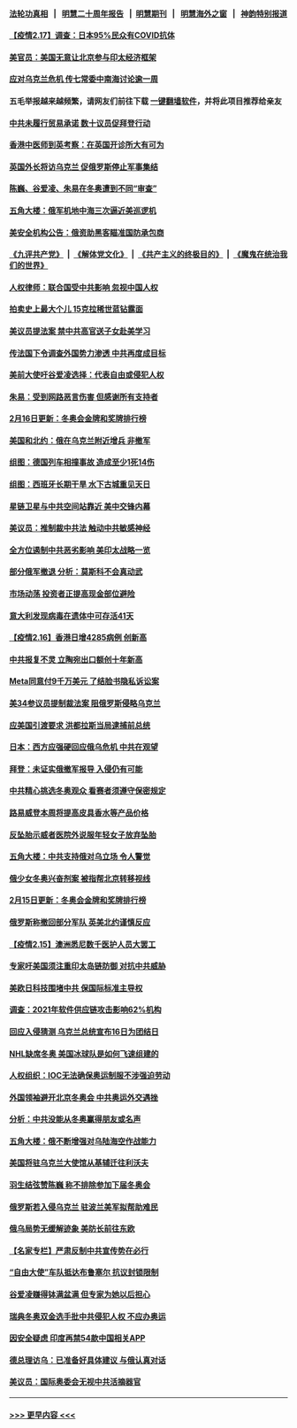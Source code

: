 #### [法轮功真相](https://github.com/gfw-breaker/truth/blob/master/README.md?t=0) &nbsp;&nbsp;|&nbsp;&nbsp; [明慧二十周年报告](https://github.com/gfw-breaker/mh-reports/blob/master/README.md?t=0) &nbsp;&nbsp;|&nbsp;&nbsp;[明慧期刊](https://github.com/gfw-breaker/mh-qikan) &nbsp;&nbsp;|&nbsp;&nbsp; [明慧海外之窗](https://github.com/gfw-breaker/mh-news/blob/master/README.md?t=0) &nbsp;&nbsp;|&nbsp;&nbsp; [神韵特别报道](https://github.com/gfw-breaker/mh-news/blob/master/shenyun.md?t=0)
#### [【疫情2.17】调查：日本95%民众有COVID抗体](../pages/nsc418/n13583896.md?t=02172250) 
#### [美官员：美国无意让北京参与印太经济框架](../pages/nsc418/n13583646.md?t=02172250) 
#### [应对乌克兰危机 传七常委中南海讨论逾一周](../pages/nsc418/n13582692.md?t=02172250) 
#### 五毛举报越来越频繁，请网友们前往下载 [一键翻墙软件](https://github.com/gfw-breaker/ssr-accounts)，并将此项目推荐给亲友
#### [中共未履行贸易承诺 数十议员促拜登行动](../pages/nsc418/n13582548.md?t=02172250) 
#### [香港中医师到英考察：在英国开诊所大有可为](../pages/nsc418/n13582702.md?t=02172250) 
#### [英国外长将访乌克兰 促俄罗斯停止军事集结](../pages/nsc418/n13582802.md?t=02172250) 
#### [陈巍、谷爱凌、朱易在冬奥遭到不同“审查”](../pages/nsc418/n13582309.md?t=02172250) 
#### [五角大楼：俄军机地中海三次逼近美巡逻机](../pages/nsc418/n13582260.md?t=02172250) 
#### [美安全机构公告：俄资助黑客瞄准国防承包商](../pages/nsc418/n13582435.md?t=02172250) 
#### [《九评共产党》](https://github.com/begood0513/9ping.md/blob/master/README.md) &nbsp;|&nbsp; [《解体党文化》](../../../../jtdwh.md/blob/master/README.md)  &nbsp;|&nbsp; [《共产主义的终极目的》](../../../../gczydzjmd.md/blob/master/README.md) &nbsp;|&nbsp; [《魔鬼在统治我们的世界》](../../../../mgztzwmdsj.md/blob/master/README.md) 
#### [人权律师：联合国受中共影响 忽视中国人权](../pages/nsc418/n13582394.md?t=02172250) 
#### [拍卖史上最大个儿 15克拉稀世蓝钻露面](../pages/nsc418/n13582199.md?t=02172250) 
#### [美议员提法案 禁中共高官送子女赴美学习](../pages/nsc418/n13582372.md?t=02172250) 
#### [传法国下令调查外国势力渗透 中共再度成目标](../pages/nsc418/n13581691.md?t=02172250) 
#### [美前大使吁谷爱凌选择：代表自由或侵犯人权](../pages/nsc418/n13581881.md?t=02172250) 
#### [朱易：受到网路恶言伤害 但感谢所有支持者](../pages/nsc418/n13581946.md?t=02172250) 
#### [2月16日更新：冬奥会金牌和奖牌排行榜](../pages/nsc418/n13581496.md?t=02172250) 
#### [美国和北约：俄在乌克兰附近增兵 非撤军](../pages/nsc418/n13581666.md?t=02172250) 
#### [组图：德国列车相撞事故 造成至少1死14伤](../pages/nsc418/n13581378.md?t=02172250) 
#### [组图：西班牙长期干旱 水下古城重见天日](../pages/nsc418/n13581157.md?t=02172250) 
#### [星链卫星与中共空间站靠近 美中交锋内幕](../pages/nsc418/n13579775.md?t=02172250) 
#### [美议员：推制裁中共法 触动中共敏感神经](../pages/nsc418/n13581488.md?t=02172250) 
#### [全方位遏制中共恶劣影响 美印太战略一览](../pages/nsc418/n13579781.md?t=02172250) 
#### [部分俄军撤退 分析：莫斯科不会真动武](../pages/nsc418/n13581459.md?t=02172250) 
#### [市场动荡 投资者正提高现金部位避险](../pages/nsc418/n13581339.md?t=02172250) 
#### [意大利发现病毒在遗体中可存活41天](../pages/nsc418/n13580901.md?t=02172250) 
#### [【疫情2.16】香港日增4285病例 创新高](../pages/nsc418/n13580905.md?t=02172250) 
#### [中共报复不灵 立陶宛出口额创十年新高](../pages/nsc418/n13580817.md?t=02172250) 
#### [Meta同意付9千万美元 了结脸书隐私诉讼案](../pages/nsc418/n13580285.md?t=02172250) 
#### [美34参议员提制裁法案 阻俄罗斯侵略乌克兰](../pages/nsc418/n13579991.md?t=02172250) 
#### [应美国引渡要求 洪都拉斯当局逮捕前总统](../pages/nsc418/n13579417.md?t=02172250) 
#### [日本：西方应强硬回应俄乌危机 中共在观望](../pages/nsc418/n13579536.md?t=02172250) 
#### [拜登：未证实俄撤军报导 入侵仍有可能](../pages/nsc418/n13579215.md?t=02172250) 
#### [中共精心挑选冬奥观众 看赛者须遵守保密规定](../pages/nsc418/n13579289.md?t=02172250) 
#### [路易威登本周将提高皮具香水等产品价格](../pages/nsc418/n13579234.md?t=02172250) 
#### [反坠胎示威者医院外说服年轻女子放弃坠胎](../pages/nsc418/n13578608.md?t=02172250) 
#### [五角大楼：中共支持俄对乌立场 令人警觉](../pages/nsc418/n13579180.md?t=02172250) 
#### [俄少女冬奥兴奋剂案 被指帮北京转移视线](../pages/nsc418/n13579119.md?t=02172250) 
#### [2月15日更新：冬奥会金牌和奖牌排行榜](../pages/nsc418/n13578540.md?t=02172250) 
#### [俄罗斯称撤回部分军队 英美北约谨慎反应](../pages/nsc418/n13578587.md?t=02172250) 
#### [【疫情2.15】澳洲悉尼数千医护人员大罢工](../pages/nsc418/n13578183.md?t=02172250) 
#### [专家吁美国须注重印太岛链防御 对抗中共威胁](../pages/nsc418/n13578170.md?t=02172250) 
#### [美欧日科技围堵中共 保国际标准主导权](../pages/nsc418/n13577942.md?t=02172250) 
#### [调查：2021年软件供应链攻击影响62%机构](../pages/nsc418/n13577912.md?t=02172250) 
#### [回应入侵猜测 乌克兰总统宣布16日为团结日](../pages/nsc418/n13577344.md?t=02172250) 
#### [NHL缺席冬奥 美国冰球队是如何飞速组建的](../pages/nsc418/n13576949.md?t=02172250) 
#### [人权组织：IOC无法确保奥运制服不涉强迫劳动](../pages/nsc418/n13576848.md?t=02172250) 
#### [外国领袖避开北京冬奥会 中共奥运外交遇挫](../pages/nsc418/n13576904.md?t=02172250) 
#### [分析：中共没能从冬奥赢得朋友或名声](../pages/nsc418/n13576585.md?t=02172250) 
#### [五角大楼：俄不断增强对乌陆海空作战能力](../pages/nsc418/n13576605.md?t=02172250) 
#### [美国将驻乌克兰大使馆从基辅迁往利沃夫](../pages/nsc418/n13576759.md?t=02172250) 
#### [羽生结弦赞陈巍 称不排除参加下届冬奥会](../pages/nsc418/n13576788.md?t=02172250) 
#### [俄罗斯若入侵乌克兰 驻波兰美军拟帮助难民](../pages/nsc418/n13576698.md?t=02172250) 
#### [俄乌局势无缓解迹象 美防长前往东欧](../pages/nsc418/n13576748.md?t=02172250) 
#### [【名家专栏】严肃反制中共宣传势在必行](../pages/nsc418/n13574764.md?t=02172250) 
#### [“自由大使”车队抵达布鲁塞尔 抗议封锁限制](../pages/nsc418/n13576527.md?t=02172250) 
#### [谷爱凌赚得钵满盆满 但专家为她以后担心](../pages/nsc418/n13575960.md?t=02172250) 
#### [瑞典冬奥双金选手批中共侵犯人权 不应办奥运](../pages/nsc418/n13576539.md?t=02172250) 
#### [因安全疑虑 印度再禁54款中国相关APP](../pages/nsc418/n13576448.md?t=02172250) 
#### [德总理访乌：已准备好具体建议 与俄认真对话](../pages/nsc418/n13576324.md?t=02172250) 
#### [美议员：国际奥委会无视中共活摘器官](../pages/nsc418/n13576350.md?t=02172250) 

----
#### [ >>> 更早内容 <<< ](../indexes/nsc418-earlier.md)
